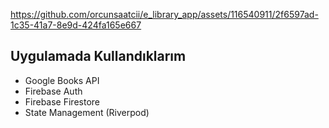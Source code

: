 https://github.com/orcunsaatcii/e_library_app/assets/116540911/2f6597ad-1c35-41a7-8e9d-424fa165e667

Uygulamada Kullandıklarım
------------------------------------------
* Google Books API
* Firebase Auth
* Firebase Firestore
* State Management (Riverpod)
